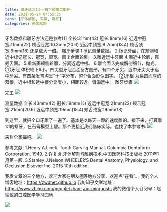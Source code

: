 ```yaml
---
title: 雕牙练习14——右下颌第二磨牙
date: 2021-05-24 04:55:25
tags: [牙体解剖, 实操, 雕牙]
categories: 牙体解剖
---
```

牙齿数据和雕牙方法还是参考[1]
全长:21mm(42)
冠长:8mm(16)
近远中冠宽:11mm(22)
颊舌冠宽:10.3mm(20.6)
近远中颈宽:9.2mm(18.4)
颊舌颈宽:9mm(18)
还是放大一倍。
雕牙步骤
1.标记测量数据。
2.标记牙面，在颊侧和近中标记冠长，冠宽，颈宽。画出合面轮廓。
3.雕近远中牙面
4.画近中轮廓，雕颊舌面。
5.重新画颊侧轮廓，分离近远中根。
6.雕合面
7.完成解剖细节，抛光。
①牙冠
体积较下6小，四尖型牙冠合面呈方圆形，有四个牙尖，近中牙尖大于远中牙尖。有四条发育沟呈“十”字分布，整个合面形似田字。
②牙根
为扁圆而厚的双根，近中根和远中根分叉度小，相距较近。皆偏远中。
雕牙步骤
![](https://zymblog-1258069789.cos.ap-chengdu.myqcloud.com/blog0249-toothcarve/14/01.png)

完工
![](https://zymblog-1258069789.cos.ap-chengdu.myqcloud.com/blog0249-toothcarve/14/02.gif)

测量数据
全长:43mm(42)
冠长:19mm(16)
近远中冠宽:21mm(22)
颊舌冠宽:21mm(20.6)
近远中颈宽:19mm(18.4)
颊舌颈宽:19mm(18)


到这里，就把全口牙雕了一遍了。基本是以每天一颗的速度雕的。接下来，打算雕1:1的蜡牙，在石膏模型上雕。那个更接近我们临床实际。也找了本参考书:
![](https://zymblog-1258069789.cos.ap-chengdu.myqcloud.com/blog0249-toothcarve/14/03.jpg)

来张全家福吧。
![](https://zymblog-1258069789.cos.ap-chengdu.myqcloud.com/blog0249-toothcarve/14/04.jpg)





参考文献:
1.Henry A.Linek. Tooth Carving Manual. Columbia Dentoform Corporation, 1949.
2.许复贞.牙体解剖与雕刻技术.中国医药科技出版社.2011年1月第一版.
3.Stanley J.Nelson.WHEELER’S Dental Anatomy, Physiology, and Occlusion.Elsevier Inc. 2015 10th edition.






我发文章的三个地方，欢迎大家在朋友圈等地方分享，欢迎点“在看”。
我的个人博客地址：https://zwdnet.github.io
我的知乎文章地址： https://www.zhihu.com/people/zhao-you-min/posts
我的微信个人订阅号：赵瑜敏的口腔医学学习园地








![](https://zymblog-1258069789.cos.ap-chengdu.myqcloud.com/other/wx.jpg)
